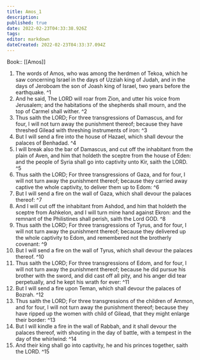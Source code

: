 ```yaml
---
title: Amos_1
description: 
published: true
date: 2022-02-23T04:33:38.926Z
tags: 
editor: markdown
dateCreated: 2022-02-23T04:33:37.094Z
---
```


 Book:: [[Amos]]
 1. The words of Amos, who was among the herdmen of Tekoa, which he saw concerning Israel in the days of Uzziah king of Judah, and in the days of Jeroboam the son of Joash king of Israel, two years before the earthquake. ^1
 2. And he said, The LORD will roar from Zion, and utter his voice from Jerusalem; and the habitations of the shepherds shall mourn, and the top of Carmel shall wither. ^2
 3. Thus saith the LORD; For three transgressions of Damascus, and for four, I will not turn away the punishment thereof; because they have threshed Gilead with threshing instruments of iron: ^3
 4. But I will send a fire into the house of Hazael, which shall devour the palaces of Benhadad. ^4
 5. I will break also the bar of Damascus, and cut off the inhabitant from the plain of Aven, and him that holdeth the sceptre from the house of Eden: and the people of Syria shall go into captivity unto Kir, saith the LORD. ^5
 6. Thus saith the LORD; For three transgressions of Gaza, and for four, I will not turn away the punishment thereof; because they carried away captive the whole captivity, to deliver them up to Edom: ^6
 7. But I will send a fire on the wall of Gaza, which shall devour the palaces thereof: ^7
 8. And I will cut off the inhabitant from Ashdod, and him that holdeth the sceptre from Ashkelon, and I will turn mine hand against Ekron: and the remnant of the Philistines shall perish, saith the Lord GOD. ^8
 9. Thus saith the LORD; For three transgressions of Tyrus, and for four, I will not turn away the punishment thereof; because they delivered up the whole captivity to Edom, and remembered not the brotherly covenant: ^9
 10. But I will send a fire on the wall of Tyrus, which shall devour the palaces thereof. ^10
 11. Thus saith the LORD; For three transgressions of Edom, and for four, I will not turn away the punishment thereof; because he did pursue his brother with the sword, and did cast off all pity, and his anger did tear perpetually, and he kept his wrath for ever: ^11
 12. But I will send a fire upon Teman, which shall devour the palaces of Bozrah. ^12
 13. Thus saith the LORD; For three transgressions of the children of Ammon, and for four, I will not turn away the punishment thereof; because they have ripped up the women with child of Gilead, that they might enlarge their border: ^13
 14. But I will kindle a fire in the wall of Rabbah, and it shall devour the palaces thereof, with shouting in the day of battle, with a tempest in the day of the whirlwind: ^14
 15. And their king shall go into captivity, he and his princes together, saith the LORD. ^15
